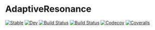 # AdaptiveResonance

[![Stable](https://img.shields.io/badge/docs-stable-blue.svg)](https://AP6YC.github.io/AdaptiveResonance.jl/stable)
[![Dev](https://img.shields.io/badge/docs-dev-blue.svg)](https://AP6YC.github.io/AdaptiveResonance.jl/dev)
[![Build Status](https://travis-ci.com/AP6YC/AdaptiveResonance.jl.svg?branch=master)](https://travis-ci.com/AP6YC/AdaptiveResonance.jl)
[![Build Status](https://ci.appveyor.com/api/projects/status/github/AP6YC/AdaptiveResonance.jl?svg=true)](https://ci.appveyor.com/project/AP6YC/AdaptiveResonance-jl)
[![Codecov](https://codecov.io/gh/AP6YC/AdaptiveResonance.jl/branch/master/graph/badge.svg)](https://codecov.io/gh/AP6YC/AdaptiveResonance.jl)
[![Coveralls](https://coveralls.io/repos/github/AP6YC/AdaptiveResonance.jl/badge.svg?branch=master)](https://coveralls.io/github/AP6YC/AdaptiveResonance.jl?branch=master)
